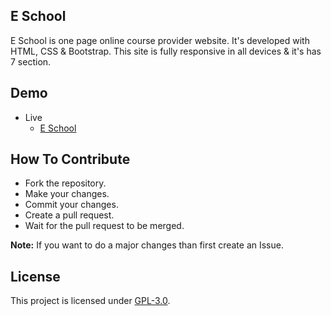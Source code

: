## E School 
E School is one page online course provider website. It's developed with HTML, CSS & Bootstrap. This site is fully responsive in all devices & it's has 7 section.

## Demo
- Live
    - [E School](https://mrhrifat.github.io/e-school)


## How To Contribute
- Fork the repository.
- Make your changes.
- Commit your changes.
- Create a pull request.
- Wait for the pull request to be merged.

**Note:** If you want to do a major changes than first create an Issue.

## License
This project is licensed under [GPL-3.0](https://github.com/mrhrifat/e-school/blob/master/LICENSE.md).
